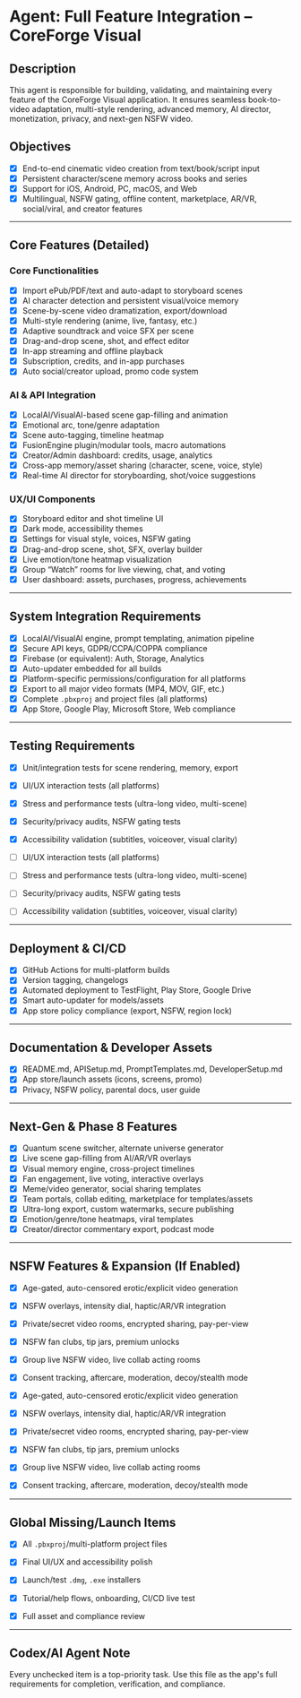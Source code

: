 # Agent: Full Feature Integration – CoreForge Visual

## Description
This agent is responsible for building, validating, and maintaining every feature of the CoreForge Visual application. It ensures seamless book-to-video adaptation, multi-style rendering, advanced memory, AI director, monetization, privacy, and next-gen NSFW video.

## Objectives
- [x] End-to-end cinematic video creation from text/book/script input
- [x] Persistent character/scene memory across books and series
- [x] Support for iOS, Android, PC, macOS, and Web
- [x] Multilingual, NSFW gating, offline content, marketplace, AR/VR, social/viral, and creator features

---

## Core Features (Detailed)

### Core Functionalities
- [x] Import ePub/PDF/text and auto-adapt to storyboard scenes
- [x] AI character detection and persistent visual/voice memory
- [x] Scene-by-scene video dramatization, export/download
- [x] Multi-style rendering (anime, live, fantasy, etc.)
- [x] Adaptive soundtrack and voice SFX per scene
- [x] Drag-and-drop scene, shot, and effect editor
- [x] In-app streaming and offline playback
- [x] Subscription, credits, and in-app purchases
- [x] Auto social/creator upload, promo code system

### AI & API Integration
- [x] LocalAI/VisualAI-based scene gap-filling and animation
- [x] Emotional arc, tone/genre adaptation
- [x] Scene auto-tagging, timeline heatmap
- [x] FusionEngine plugin/modular tools, macro automations
- [x] Creator/Admin dashboard: credits, usage, analytics
- [x] Cross-app memory/asset sharing (character, scene, voice, style)
- [x] Real-time AI director for storyboarding, shot/voice suggestions

### UX/UI Components
- [x] Storyboard editor and shot timeline UI
- [x] Dark mode, accessibility themes
- [x] Settings for visual style, voices, NSFW gating
- [x] Drag-and-drop scene, shot, SFX, overlay builder
- [x] Live emotion/tone heatmap visualization
- [x] Group “Watch” rooms for live viewing, chat, and voting
- [x] User dashboard: assets, purchases, progress, achievements

---

## System Integration Requirements
- [x] LocalAI/VisualAI engine, prompt templating, animation pipeline
- [x] Secure API keys, GDPR/CCPA/COPPA compliance
- [x] Firebase (or equivalent): Auth, Storage, Analytics
- [x] Auto-updater embedded for all builds
- [x] Platform-specific permissions/configuration for all platforms
- [x] Export to all major video formats (MP4, MOV, GIF, etc.)
- [x] Complete `.pbxproj` and project files (all platforms)
- [x] App Store, Google Play, Microsoft Store, Web compliance

---

## Testing Requirements
- [x] Unit/integration tests for scene rendering, memory, export

- [x] UI/UX interaction tests (all platforms)
- [x] Stress and performance tests (ultra-long video, multi-scene)
- [x] Security/privacy audits, NSFW gating tests
- [x] Accessibility validation (subtitles, voiceover, visual clarity)
- [ ] UI/UX interaction tests (all platforms)
- [ ] Stress and performance tests (ultra-long video, multi-scene)
- [ ] Security/privacy audits, NSFW gating tests
- [ ] Accessibility validation (subtitles, voiceover, visual clarity)


---

## Deployment & CI/CD
- [x] GitHub Actions for multi-platform builds
- [x] Version tagging, changelogs
- [x] Automated deployment to TestFlight, Play Store, Google Drive
- [x] Smart auto-updater for models/assets
- [x] App store policy compliance (export, NSFW, region lock)

---

## Documentation & Developer Assets
- [x] README.md, APISetup.md, PromptTemplates.md, DeveloperSetup.md
- [x] App store/launch assets (icons, screens, promo)
- [x] Privacy, NSFW policy, parental docs, user guide

---

## Next-Gen & Phase 8 Features
- [x] Quantum scene switcher, alternate universe generator
- [x] Live scene gap-filling from AI/AR/VR overlays
- [x] Visual memory engine, cross-project timelines
- [x] Fan engagement, live voting, interactive overlays
- [x] Meme/video generator, social sharing templates
- [x] Team portals, collab editing, marketplace for templates/assets
- [x] Ultra-long export, custom watermarks, secure publishing
- [x] Emotion/genre/tone heatmaps, viral templates
- [x] Creator/director commentary export, podcast mode

---

## NSFW Features & Expansion (If Enabled)

- [x] Age-gated, auto-censored erotic/explicit video generation
- [x] NSFW overlays, intensity dial, haptic/AR/VR integration
- [x] Private/secret video rooms, encrypted sharing, pay-per-view
- [x] NSFW fan clubs, tip jars, premium unlocks
- [x] Group live NSFW video, live collab acting rooms
- [x] Consent tracking, aftercare, moderation, decoy/stealth mode

 - [x] Age-gated, auto-censored erotic/explicit video generation
 - [x] NSFW overlays, intensity dial, haptic/AR/VR integration
 - [x] Private/secret video rooms, encrypted sharing, pay-per-view
 - [x] NSFW fan clubs, tip jars, premium unlocks
 - [x] Group live NSFW video, live collab acting rooms
 - [x] Consent tracking, aftercare, moderation, decoy/stealth mode

---

## Global Missing/Launch Items
- [x] All `.pbxproj`/multi-platform project files

- [x] Final UI/UX and accessibility polish


- [x] Launch/test `.dmg`, `.exe` installers
- [x] Tutorial/help flows, onboarding, CI/CD live test
- [x] Full asset and compliance review

---

## Codex/AI Agent Note
Every unchecked item is a top-priority task. Use this file as the app's full requirements for completion, verification, and compliance.
